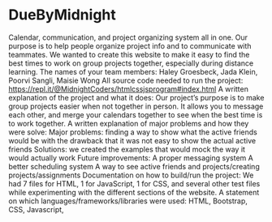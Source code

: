 # DueByMidnight
Calendar, communication, and project organizing system all in one. Our purpose is to help people organize project info and to communicate with teammates. We wanted to create this website to make it easy to find the best times to work on group projects together, especially during distance learning.
The names of your team members:
  Haley Groesbeck, Jada Klein, Poorvi Sangli, Maisie Wong
All source code needed to run the project: 
  https://repl.it/@MidnightCoders/htmlcssjsprogram#index.html
A written explanation of the project and what it does: 
  Our project’s purpose is to make group projects easier when not together in person. It allows you to message each other, and merge your calendars together to see when the best time is to work together.
A written explanation of major problems and how they were solve:
  Major problems: finding a way to show what the active friends would be with the drawback that it was not easy to show the actual active friends
  Solutions: we created the examples that would mock the way it would actually work
Future improvements:
  A proper messaging system
  A better scheduling system
  A way to see active friends and projects/creating projects/assignments
Documentation on how to build/run the project:
We had 7 files for HTML, 1 for JavaScript, 1 for CSS, and several other test files while experimenting with the different sections of the website.
A statement on which languages/frameworks/libraries were used:
HTML, Bootstrap, CSS, Javascript, 

